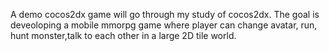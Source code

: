 A demo cocos2dx game will go through my study of cocos2dx. The goal  is deveoloping a mobile mmorpg game where player can change avatar, run, hunt monster,talk to each other in a large 2D tile world.